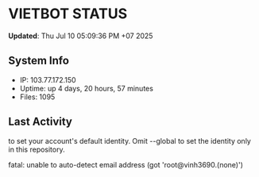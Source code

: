# VIETBOT STATUS
**Updated**: Thu Jul 10 05:09:36 PM +07 2025

## System Info
- IP: 103.77.172.150
- Uptime: up 4 days, 20 hours, 57 minutes
- Files: 1095

## Last Activity

to set your account's default identity.
Omit --global to set the identity only in this repository.

fatal: unable to auto-detect email address (got 'root@vinh3690.(none)')
